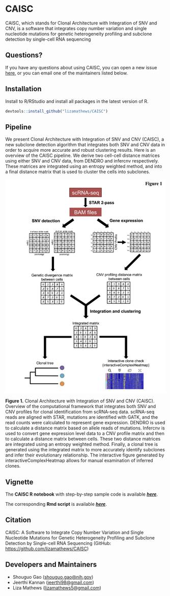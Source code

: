 # CAISC
CAISC, which stands for Clonal Architecture with Integration of SNV and CNV, is a software that integrates copy number variation and single nucleotide mutations for genetic heterogeneity profiling and subclone detection by single-cell RNA sequencing 
## Questions?
If you have any questions about using CAISC, you can open a new issue [here](https://github.com/lizamathews/CAISC/issues/new), or you can email one of the maintainers listed below. 
## Installation
Install to R/RStudio and install all packages in the latest version of R.
```R
devtools::install_github("lizamathews/CAISC")
```
## Pipeline
We present Clonal Architecture with Integration of SNV and CNV (CAISC), a new subclone detection algorithm that integrates both SNV and CNV data in order to acquire more accurate and robust clustering results. Here is an overview of the CAISC pipeline. We derive two cell-cell distance matrices using either SNV and CNV data, from DENDRO and infercnv respectively. These matrices are integrated using an entropy weighted method, and into a final distance matrix that is used to cluster the cells into subclones.

<p align="center">
  <img src='https://raw.githubusercontent.com/lizamathews/CAISC/master/figures/figure1.jpg'>
</p>

**Figure 1.** Clonal Architecture with Integration of SNV and CNV (CAISC). Overview of the computational framework that integrates both SNV and CNV profiles for clonal identification from scRNA-seq data. scRNA-seq reads are aligned with STAR, mutations are identified with GATK, and the read counts were calculated to represent gene expression. DENDRO is used to calculate a distance matrix based on allele reads of mutations. Infercnv is used to convert gene expression level data to a CNV profile matrix and then to calculate a distance matrix between cells. These two distance matrices are integrated using an entropy weighted method. Finally, a clonal tree is generated using the integrated matrix to more accurately identify subclones and infer their evolutionary relationship. The interactive figure generated by interactiveComplexHeatmap allows for manual examination of inferred clones.

## Vignette
 The **CAISC R notebook** with step-by-step sample code is available [***here***](http://raw.githack.com/lizamathews/CAISC/master/vignette/vignette.html). 
 
 The corresponding **Rmd script** is available [***here***](https://github.com/lizamathews/CAISC/blob/master/vignette/vignette.Rmd).

## Citation
CAISC: A Software to Integrate Copy Number Variation and Single Nucleotide Mutations for Genetic Heterogeneity Profiling and Subclone Detection by Single-cell RNA Sequencing (GitHub: https://github.com/lizamathews/CAISC)
## Developers and Maintainers
* Shouguo Gao (shouguo.gao@nih.gov)
* Jeerthi Kannan (jeerthi98@gmail.com)
* Liza Mathews (lizamathews5@gmail.com)
